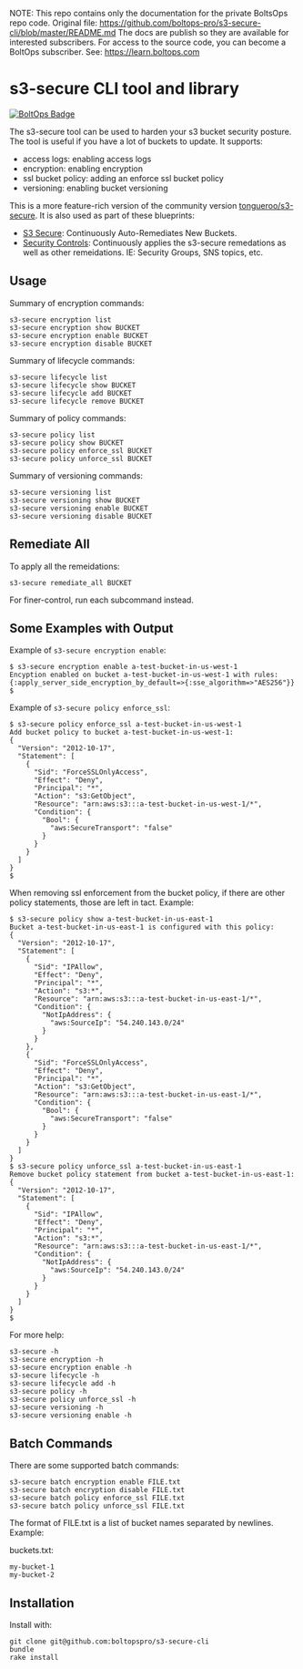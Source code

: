<!-- note marker start -->
NOTE: This repo contains only the documentation for the private BoltsOps repo code.
Original file: https://github.com/boltops-pro/s3-secure-cli/blob/master/README.md
The docs are publish so they are available for interested subscribers.
For access to the source code, you can become a BoltOps subscriber.
See: https://learn.boltops.com

<!-- note marker end -->

# s3-secure CLI tool and library

[![BoltOps Badge](https://img.boltops.com/boltops/badges/boltops-badge.png)](https://www.boltops.com)

The s3-secure tool can be used to harden your s3 bucket security posture. The tool is useful if you have a lot of buckets to update. It supports:

* access logs: enabling access logs
* encryption: enabling encryption
* ssl bucket policy: adding an enforce ssl bucket policy
* versioning: enabling bucket versioning

This is a more feature-rich version of the community version [tongueroo/s3-secure](https://github.com/tongueroo/s3-secure).  It is also used as part of these blueprints:

* [S3 Secure](https://github.com/boltopspro/s3-secure): Continuously Auto-Remediates New Buckets.
* [Security Controls](https://github.com/boltopspro/security-controls): Continuously applies the s3-secure remedations as well as other remeidations. IE: Security Groups, SNS topics, etc.

## Usage

Summary of encryption commands:

    s3-secure encryption list
    s3-secure encryption show BUCKET
    s3-secure encryption enable BUCKET
    s3-secure encryption disable BUCKET

Summary of lifecycle commands:

    s3-secure lifecycle list
    s3-secure lifecycle show BUCKET
    s3-secure lifecycle add BUCKET
    s3-secure lifecycle remove BUCKET

Summary of policy commands:

    s3-secure policy list
    s3-secure policy show BUCKET
    s3-secure policy enforce_ssl BUCKET
    s3-secure policy unforce_ssl BUCKET

Summary of versioning commands:

    s3-secure versioning list
    s3-secure versioning show BUCKET
    s3-secure versioning enable BUCKET
    s3-secure versioning disable BUCKET

## Remediate All

To apply all the remeidations:

    s3-secure remediate_all BUCKET

For finer-control, run each subcommand instead.

## Some Examples with Output

Example of `s3-secure encryption enable`:

    $ s3-secure encryption enable a-test-bucket-in-us-west-1
    Encyption enabled on bucket a-test-bucket-in-us-west-1 with rules:
    {:apply_server_side_encryption_by_default=>{:sse_algorithm=>"AES256"}}
    $

Example of `s3-secure policy enforce_ssl`:

    $ s3-secure policy enforce_ssl a-test-bucket-in-us-west-1
    Add bucket policy to bucket a-test-bucket-in-us-west-1:
    {
      "Version": "2012-10-17",
      "Statement": [
        {
          "Sid": "ForceSSLOnlyAccess",
          "Effect": "Deny",
          "Principal": "*",
          "Action": "s3:GetObject",
          "Resource": "arn:aws:s3:::a-test-bucket-in-us-west-1/*",
          "Condition": {
            "Bool": {
              "aws:SecureTransport": "false"
            }
          }
        }
      ]
    }
    $

When removing ssl enforcement from the bucket policy, if there are other policy statements, those are left in tact.  Example:

    $ s3-secure policy show a-test-bucket-in-us-east-1
    Bucket a-test-bucket-in-us-east-1 is configured with this policy:
    {
      "Version": "2012-10-17",
      "Statement": [
        {
          "Sid": "IPAllow",
          "Effect": "Deny",
          "Principal": "*",
          "Action": "s3:*",
          "Resource": "arn:aws:s3:::a-test-bucket-in-us-east-1/*",
          "Condition": {
            "NotIpAddress": {
              "aws:SourceIp": "54.240.143.0/24"
            }
          }
        },
        {
          "Sid": "ForceSSLOnlyAccess",
          "Effect": "Deny",
          "Principal": "*",
          "Action": "s3:GetObject",
          "Resource": "arn:aws:s3:::a-test-bucket-in-us-east-1/*",
          "Condition": {
            "Bool": {
              "aws:SecureTransport": "false"
            }
          }
        }
      ]
    }
    $ s3-secure policy unforce_ssl a-test-bucket-in-us-east-1
    Remove bucket policy statement from bucket a-test-bucket-in-us-east-1:
    {
      "Version": "2012-10-17",
      "Statement": [
        {
          "Sid": "IPAllow",
          "Effect": "Deny",
          "Principal": "*",
          "Action": "s3:*",
          "Resource": "arn:aws:s3:::a-test-bucket-in-us-east-1/*",
          "Condition": {
            "NotIpAddress": {
              "aws:SourceIp": "54.240.143.0/24"
            }
          }
        }
      ]
    }
    $

For more help:

    s3-secure -h
    s3-secure encryption -h
    s3-secure encryption enable -h
    s3-secure lifecycle -h
    s3-secure lifecycle add -h
    s3-secure policy -h
    s3-secure policy unforce_ssl -h
    s3-secure versioning -h
    s3-secure versioning enable -h

## Batch Commands

There are some supported batch commands:

    s3-secure batch encryption enable FILE.txt
    s3-secure batch encryption disable FILE.txt
    s3-secure batch policy enforce_ssl FILE.txt
    s3-secure batch policy unforce_ssl FILE.txt

The format of FILE.txt is a list of bucket names separated by newlines.  Example:

buckets.txt:

    my-bucket-1
    my-bucket-2

## Installation

Install with:

    git clone git@github.com:boltopspro/s3-secure-cli
    bundle
    rake install
